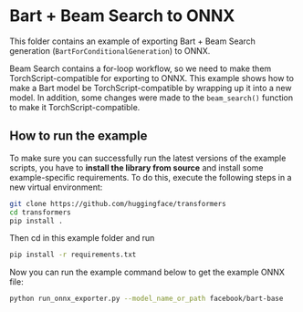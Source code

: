 <!---
Copyright 2021 The HuggingFace Team. All rights reserved.
Licensed under the Apache License, Version 2.0 (the "License");
you may not use this file except in compliance with the License.
You may obtain a copy of the License at

    http://www.apache.org/licenses/LICENSE-2.0

Unless required by applicable law or agreed to in writing, software
distributed under the License is distributed on an "AS IS" BASIS,
WITHOUT WARRANTIES OR CONDITIONS OF ANY KIND, either express or implied.
See the License for the specific language governing permissions and
limitations under the License.
-->

# Bart + Beam Search to ONNX



This folder contains an example of exporting Bart + Beam Search generation (`BartForConditionalGeneration`) to ONNX.

Beam Search contains a for-loop workflow, so we need to make them TorchScript-compatible for exporting to ONNX. This example shows how to make a Bart model be TorchScript-compatible by wrapping up it into a new model. In addition, some changes were made to the `beam_search()` function to make it TorchScript-compatible.


## How to run the example

To make sure you can successfully run the latest versions of the example scripts, you have to **install the library from source** and install some example-specific requirements. To do this, execute the following steps in a new virtual environment:

```bash
git clone https://github.com/huggingface/transformers
cd transformers
pip install .
```
Then cd in this example folder and run
```bash
pip install -r requirements.txt
```

Now you can run the example command below to get the example ONNX file:

```bash
python run_onnx_exporter.py --model_name_or_path facebook/bart-base
```

